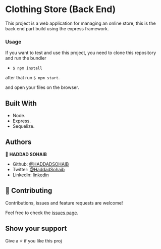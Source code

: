 # Clothing Store (Back End)

This project is a web application for managing an online store, this is the back end part build using the express framework.

### Usage

If you want to test and use this project, you need to clone this repository and run the bundler

- `$ npm install`

after that run `$ npm start`.

and open your files on the browser.

## Built With

- Node.
- Express.
- Sequelize.

## Authors

👤 **HADDAD SOHAIB**

- Github: [@HADDADSOHAIB](https://github.com/HADDADSOHAIB)
- Twitter: [@HaddadSohaib](https://twitter.com/HaddadSohaib)
- Linkedin: [linkedin](https://www.linkedin.com/in/sohaibhaddad/)

## 🤝 Contributing

Contributions, issues and feature requests are welcome!

Feel free to check the [issues page](issues/).

## Show your support

Give a ⭐️ if you like this proj

